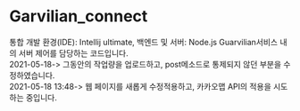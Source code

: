 # Garvilian_connect
통합 개발 환경(IDE): Intellij ultimate, 백엔드 및 서버: Node.js
Guarvilian서비스 내의 서버 제어를 담당하는 코드입니다.</br>
2021-05-18-> 그동안의 작업량을 업로드하고, post메소드로 통제되지 않던 부분을 수정하였습니다.</br>
2021-05-18 13:48-> 웹 페이지를 새롭게 수정적용하고, 카카오맵 API의 적용을 시도하는 중입니다. 
